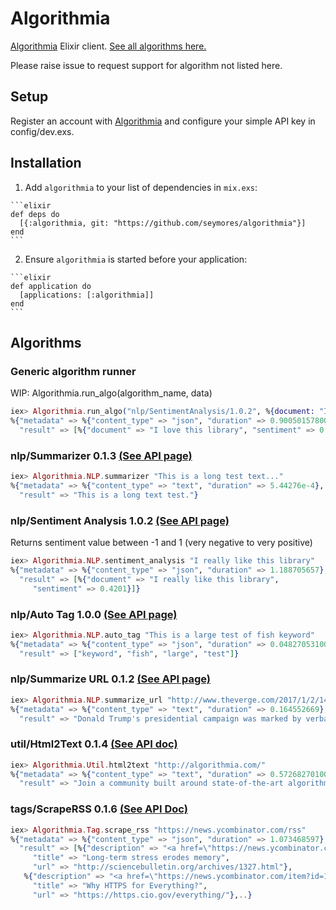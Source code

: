 # Algorithmia

[Algorithmia](http://developers.algorithmia.com) Elixir client.
[See all algorithms here.](https://algorithmia.com/algorithms)

Please raise issue to request support for algorithm not listed here.

## Setup
Register an account with [Algorithmia](http://algorithmia.com) and configure your simple API key in config/dev.exs.

## Installation

  1. Add `algorithmia` to your list of dependencies in `mix.exs`:

    ```elixir
    def deps do
      [{:algorithmia, git: "https://github.com/seymores/algorithmia"}]
    end
    ```

  2. Ensure `algorithmia` is started before your application:

    ```elixir
    def application do
      [applications: [:algorithmia]]
    end
    ```

## Algorithms

### Generic algorithm runner
WIP: Algorithmia.run_algo(algorithm_name, data)

```elixir
iex> Algorithmia.run_algo("nlp/SentimentAnalysis/1.0.2", %{document: "I love this library"})
%{"metadata" => %{"content_type" => "json", "duration" => 0.9005015780000001},
  "result" => [%{"document" => "I love this library", "sentiment" => 0.6369}]}
```

### nlp/Summarizer 0.1.3 [(See API page)](https://algorithmia.com/algorithms/nlp/Summarizer)

```elixir
iex> Algorithmia.NLP.summarizer "This is a long test text..."
%{"metadata" => %{"content_type" => "text", "duration" => 5.44276e-4},
  "result" => "This is a long text test."}
```

### nlp/Sentiment Analysis 1.0.2 [(See API page)](https://algorithmia.com/algorithms/nlp/SentimentAnalysis)

Returns sentiment value between -1 and 1 (very negative to very positive)

```elixir
iex> Algorithmia.NLP.sentiment_analysis "I really like this library"
%{"metadata" => %{"content_type" => "json", "duration" => 1.188705657},
  "result" => [%{"document" => "I really like this library",
     "sentiment" => 0.4201}]}
```

### nlp/Auto Tag 1.0.0 [(See API page)](https://algorithmia.com/algorithms/nlp/AutoTag)

```elixir
iex> Algorithmia.NLP.auto_tag "This is a large test of fish keyword"
%{"metadata" => %{"content_type" => "json", "duration" => 0.048270531000000005},
  "result" => ["keyword", "fish", "large", "test"]}
```

### nlp/Summarize URL 0.1.2 [(See API page)](https://algorithmia.com/algorithms/nlp/SummarizeURL)
```elixir
iex> Algorithmia.NLP.summarize_url "http://www.theverge.com/2017/1/2/14143852/donald-trump-courier-safer-than-computer"
%{"metadata" => %{"content_type" => "text", "duration" => 0.164552669},
  "result" => "Donald Trump's presidential campaign was marked by verbal attacks on his opponents, with the candidate aiming public criticism at everyone from Ted Cruz to Hillary Clinton, from Megyn Kelly to Gold Star father Khizr Khan. But now he's got a new target for his complaints: the humble computer. \"I'll tell you what: no computer is safe,\" he said."}
```

### util/Html2Text 0.1.4 [(See API doc)](https://algorithmia.com/algorithms/util/Html2Text)

```elixir
iex> Algorithmia.Util.html2text "http://algorithmia.com/"
%{"metadata" => %{"content_type" => "text", "duration" => 0.5726827010000001},
  "result" => "Join a community built around state-of-the-art algorithm development. Create, share, and build on other algorithms that live in the cloud. Build awesome apps by integrating algorithms via REST. We all struggle from information overload. By connecting to RSS feeds, scraping and summarizing content, we were able to create a smarter RSS client that will help you get more out of your reading time. This demo combines several algorithms from HTML scraping to natural language processing. Content recommendation engines usually require significant backend wiring and infrastructure. We overcame this challenge and built a drop-in (three line) recommendation engine that can be easily integrated into any blog. This demo leverages site mapping and several natural-language processing algorithms. Racy content is difficult to identify in order to filter it out when necessary. We sought a novel approach to this problem by drawing polygons around the face and nose, and then measuring skin tone inside the face area but outside the nose, and look for similar patches in the remaining areas of the image. This demo uses OpenCV for face and nose detection. Navigate Product Hunt like a pro with Product Genius. This Chrome extension uses FP-Growth to surface recommended products from other users who have upvoted the product you are looking at. This is similar to how Amazon's \"Customers Who Bought This Item Also Bought\" recommendations work. Learn how to build and implement your own collaborative filtering recommendation engine today. How likely is your city to be affected by a recession? By analyzing municipal building permit data and applying multiple time series algorithms, we created a live analysis of selected cities’ economic development and trajectory. This demo is an example of acquiring fresh data, applying denoising and regression techniques, and deploying a live model. How is your website viewed by search engines? We created an interactive visualizer by mapping all pages in a given domain, retrieving content from pages and applying the Page Rank algorithm. This demo uses domain mapping techniques and the Page Rank algorithm. \"... people had been working on these algorithms for years, but we'd never heard of them.\" \"... providing the smarts needed to do various tasks in the fields of machine learning, audio and visual processing, and even computer vision.\" \"... until now, [algorithms] have been hidden in academic journals or in other formats that are hard for businesses to find and consume.\" \"... a place for businesses with piles of data to find researchers with a dreamboat algorithm.\" \"... a three-way intersection between machine learning, the API economy, and open source developers' need to monetize their creations\" \"... algorithms, central to the sharing economy, could use a way to be shared themselves.\""}
```  
  
### tags/ScrapeRSS 0.1.6 [(See API Doc)](https://algorithmia.com/algorithms/tags/ScrapeRSS)

```elixir
iex> Algorithmia.Tag.scrape_rss "https://news.ycombinator.com/rss"
%{"metadata" => %{"content_type" => "json", "duration" => 1.073468597},
  "result" => [%{"description" => "<a href=\"https://news.ycombinator.com/item?id=13301097\">Comments</a>",
     "title" => "Long-term stress erodes memory",
     "url" => "http://sciencebulletin.org/archives/1327.html"},
   %{"description" => "<a href=\"https://news.ycombinator.com/item?id=13301280\">Comments</a>",
     "title" => "Why HTTPS for Everything?",
     "url" => "https://https.cio.gov/everything/"},..}
```